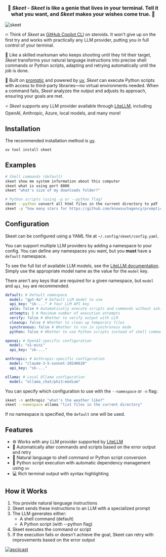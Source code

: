 
<h3 align="center">
🧞 <i>Skeet</i> - <i>Skeet</i> is like a genie that lives in your terminal. Tell it what you want, and <i>Skeet</i> makes your wishes come true. 💫
</h3> 

![skeet](https://github.com/user-attachments/assets/e4253aa6-3069-47bf-a7be-7da5bcf79413)



🔥 Think of _Skeet_ as [GitHub Copilot CLI](https://githubnext.com/projects/copilot-cli/) on steroids. It won't give up on the first try and works with practically any LLM provider, putting you in full control of your terminal.

🎯 Like a skilled marksman who keeps shooting until they hit their target, _Skeet_ transforms your natural language instructions into precise shell commands or Python scripts, adapting and retrying automatically until the job is done.

🤖 Built on [promptic](https://github.com/knowsuchagency/promptic) and powered by [uv](https://github.com/astral-sh/uv), _Skeet_ can execute Python scripts with access to third-party libraries—no virtual environments needed. When a command fails, _Skeet_ analyzes the output and adjusts its approach, ensuring your goals are met.

⭐ _Skeet_ supports any LLM provider available through [LiteLLM](https://docs.litellm.ai/docs/providers), including OpenAI, Anthropic, Azure, local models, and many more!


## Installation

The recommended installation method is [uv](https://github.com/astral-sh/uv).

```bash
uv tool install skeet
```

## Examples

```bash
# Shell commands (default)
skeet show me system information about this computer
skeet what is using port 8000
skeet "what's size of my downloads folder?"

# Python scripts (using -p or --python flag)
skeet --python convert all html files in the current directory to pdf
skeet -p "how many stars for https://github.com/knowsuchagency/promptic?"
```

## Configuration

Skeet can be configured using a YAML file at `~/.config/skeet/config.yaml`.

You can support multiple LLM providers by adding a namespace to your config. You can define any namespaces you want, but you **must** have a `default` namespace.

To see the full list of available LLM models, see the [LiteLLM documentation](https://docs.litellm.ai/docs/providers). Simply use the appropriate model name as the value for the `model` key.

There aren't any keys that are required for a given namespace, but `model` and `api_key` are recommended.

```yaml
default: # Default namespace
  model: "gpt-4o" # Default LLM model to use
  api_key: "sk-..." # Your LLM API key
  yolo: false # Automatically execute scripts and commands without asking for confirmation
  attempts: 5 # Maximum number of execution attempts
  verify: false # Whether to verify output with LLM
  cleanup: false # Whether to clean up temporary files
  synchronous: false # Whether to run in synchronous mode
  python: false # Whether to use Python scripts instead of shell commands

openai: # OpenAI-specific configuration
  model: "o1-mini"
  api_key: "sk-..."

anthropic: # Anthropic-specific configuration
  model: "claude-3-5-sonnet-20240620"
  api_key: "sk-..."

ollama: # Local Ollama configuration
  model: "ollama_chat/phi3:medium"
```

You can specify which configuration to use with the `--namespace` or `-n` flag:

```bash
skeet -n anthropic "what's the weather like?"
skeet --namespace ollama "list files in the current directory"
```

If no namespace is specified, the `default` one will be used.


## Features

- ⚙️ Works with any LLM provider supported by [LiteLLM](https://docs.litellm.ai/docs/providers)
- 🔄 Automatically alter commands and scripts based on the error output and retry
- 💬 Natural language to shell command or Python script conversion
- 🐍 Python script execution with automatic dependency management using `uv`
- 💻 Rich terminal output with syntax highlighting

## How it Works

1. You provide natural language instructions
2. Skeet sends these instructions to an LLM with a specialized prompt
3. The LLM generates either:
   - A shell command (default)
   - A Python script (with --python flag)
4. Skeet executes the command or script
5. If the execution fails or doesn't achieve the goal, Skeet can retry with improvements based on the error output

[![asciicast](https://asciinema.org/a/697092.svg)](https://asciinema.org/a/697092)

